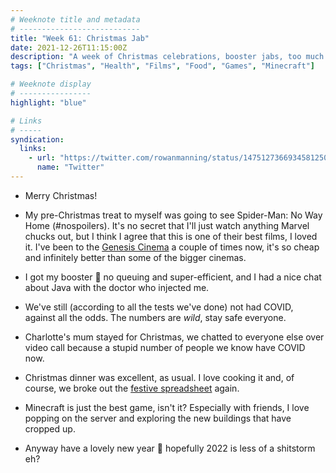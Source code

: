 ```yaml
---
# Weeknote title and metadata
# ---------------------------
title: "Week 61: Christmas Jab"
date: 2021-12-26T11:15:00Z
description: "A week of Christmas celebrations, booster jabs, too much food, wild numbers of sick people, lots of Minecraft, and throwing money at Disney/Marvel."
tags: ["Christmas", "Health", "Films", "Food", "Games", "Minecraft"]

# Weeknote display
# ----------------
highlight: "blue"

# Links
# -----
syndication:
  links:
    - url: "https://twitter.com/rowanmanning/status/1475127366934581250"
      name: "Twitter"
---
```


  * Merry Christmas!

  * My pre-Christmas treat to myself was going to see Spider-Man: No Way Home (#nospoilers). It's no secret that I'll just watch anything Marvel chucks out, but I think I agree that this is one of their best films, I loved it. I've been to the [Genesis Cinema](https://genesiscinema.co.uk/) a couple of times now, it's so cheap and infinitely better than some of the bigger cinemas.

  * I got my booster :tada: no queuing and super-efficient, and I had a nice chat about Java with the doctor who injected me.

  * We've still (according to all the tests we've done) not had COVID, against all the odds. The numbers are _wild_, stay safe everyone.

  * Charlotte's mum stayed for Christmas, we chatted to everyone else over video call because a stupid number of people we know have COVID now.

  * Christmas dinner was excellent, as usual. I love cooking it and, of course, we broke out the [festive spreadsheet](/weeknotes/9/) again.

  * Minecraft is just the best game, isn't it? Especially with friends, I love popping on the server and exploring the new buildings that have cropped up.

  * Anyway have a lovely new year :wave: hopefully 2022 is less of a shitstorm eh?
